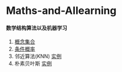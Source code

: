 # Maths-and-AIlearning

#### 数学结构算法以及机器学习

1. [概念集合](https://github.com/YaliixxG/Maths/blob/master/concept.md)
2. [条件概率](https://github.com/YaliixxG/Maths-and-AIlearning/blob/master/Conditional-probability.md)
3. 邻近算法(KNN) [实例](https://github.com/YaliixxG/Maths-and-AIlearning/blob/master/KNN.md)
4. 朴素贝叶斯 [实例](https://github.com/YaliixxG/Maths-and-AIlearning/blob/master/bayes.md)
